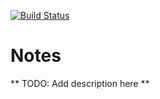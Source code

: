 [![Build Status](https://travis-ci.org/FuriKuri/notes.svg?branch=master)](https://travis-ci.org/FuriKuri/notes)

# Notes

** TODO: Add description here **
